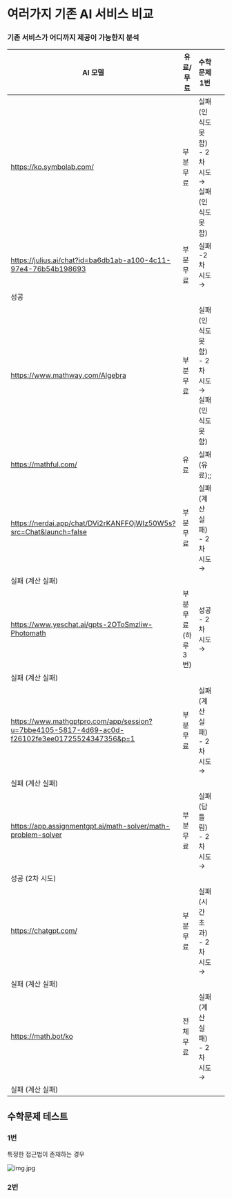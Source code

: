 # 여러가지 기존 AI 서비스 비교

### 기존 서비스가 어디까지 제공이 가능한지 분석

| AI 모델 | 유료/무료 | 수학 문제 1번  |  |  |  |
| --- | --- | --- | --- | --- | --- |
| https://ko.symbolab.com/ | 부분 무료 | 실패(인식도 못함) - 2차 시도→ 실패 (인식도 못함) |  |  |  |
| https://julius.ai/chat?id=ba6db1ab-a100-4c11-97e4-76b54b198693 | 부분 무료 | 실패 -2차 시도→ 
성공  |  |  |  |
| https://www.mathway.com/Algebra | 부분 무료 | 실패(인식도 못함) - 2차 시도→ 실패 (인식도 못함) |  |  |  |
| https://mathful.com/ | 유료 | 실패 (유료);; |  |  |  |
| https://nerdai.app/chat/DVi2rKANFFOjWIz50W5s?src=Chat&launch=false | 부분 무료 | 실패 (계산 실패)  - 2차 시도 →
실패 (계산 실패) |  |  |  |
| https://www.yeschat.ai/gpts-2OToSmzliw-Photomath  | 부분 무료 (하루 3번) | 성공 - 2차 시도 →
실패 (계산 실패) |  |  |  |
| https://www.mathgptpro.com/app/session?u=7bbe4105-5817-4d69-ac0d-f26102fe3ee01725524347356&p=1 | 부분 무료 | 실패 (계산 실패)  - 2차 시도 →
실패 (계산 실패) |  |  |  |
| https://app.assignmentgpt.ai/math-solver/math-problem-solver | 부분 무료 | 실패 (답 틀림) - 2차 시도 → 
성공 (2차 시도) |  |  |  |
| https://chatgpt.com/ | 부분 무료 | 실패 (시간 초과) - 2차 시도→
실패 (계산 실패) |  |  |  |
| https://math.bot/ko | 전체 무료 | 실패 (계산 실패)  - 2차 시도→
실패 (계산 실패) |  |  |  |

## 수학문제 테스트

### 1번

특정한 접근법이 존재하는 경우

![img.jpg](%E1%84%8B%E1%85%A7%E1%84%85%E1%85%A5%E1%84%80%E1%85%A1%E1%84%8C%E1%85%B5%20%E1%84%80%E1%85%B5%E1%84%8C%E1%85%A9%E1%86%AB%20AI%20%E1%84%89%E1%85%A5%E1%84%87%E1%85%B5%E1%84%89%E1%85%B3%20%E1%84%87%E1%85%B5%E1%84%80%E1%85%AD%204ce7cc3d7df84a95b9d5be70b4806df8/img.jpg)

### 2번